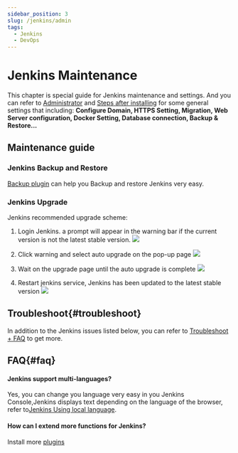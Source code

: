 ```yaml
---
sidebar_position: 3
slug: /jenkins/admin
tags:
  - Jenkins
  - DevOps
---
```


# Jenkins Maintenance

This chapter is special guide for Jenkins maintenance and settings. And you can refer to [Administrator](../administrator) and [Steps after installing](../install/setup/) for some general settings that including: **Configure Domain, HTTPS Setting, Migration, Web Server configuration, Docker Setting, Database connection, Backup & Restore...**  

## Maintenance guide

### Jenkins Backup and Restore

[Backup plugin](https://plugins.jenkins.io/backup/) can help you Backup and restore Jenkins very easy.   

### Jenkins Upgrade

Jenkins recommended upgrade scheme:  

1. Login Jenkins. a prompt will appear in the warning bar if the current version is not the latest stable version.
   ![](https://libs.websoft9.com/Websoft9/DocsPicture/en/jenkins/jenkins-warning-websoft9.png)

2. Click warning and select auto upgrade on the pop-up page
   ![](https://libs.websoft9.com/Websoft9/DocsPicture/en/jenkins/jenkins-selectauto-websoft9.png)

3. Wait on the upgrade page until the auto upgrade is complete
   ![](https://libs.websoft9.com/Websoft9/DocsPicture/en/jenkins/jenkins-autoupdate-websoft9.png)

4. Restart jenkins service, Jenkins has been updated to the latest stable version 
   ![](https://libs.websoft9.com/Websoft9/DocsPicture/en/jenkins/jenkins-updatecok-websoft9.png)


## Troubleshoot{#troubleshoot}

In addition to the Jenkins issues listed below, you can refer to [Troubleshoot + FAQ](../troubleshoot) to get more.  

## FAQ{#faq}

#### Jenkins support multi-languages?

Yes, you can change you language very easy in you Jenkins Console,Jenkins displays text depending on the language of the browser, refer to[Jenkins Using local language](https://www.jenkins.io/doc/book/using/using-local-language/).

#### How can I extend more functions for Jenkins?

Install more [plugins](https://plugins.jenkins.io/)
